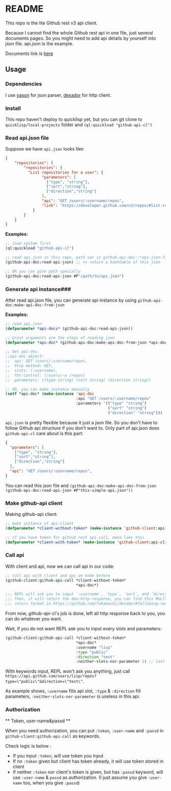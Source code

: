 # README #

This repo is the lite Github rest v3 api client. 

Because I cannot find the whole Github rest api in one file, just several documents pages. So you might need to add api details by yourself into json file. api.json is the example.

Documents link is [here](https://developer.github.com/v3/)

## Usage ##

### Dependencies ###

I use [yason](https://github.com/phmarek/yason) for json parser, [dexador](https://github.com/fukamachi/dexador) for http client.

### Install ###

This repo haven't deploy to quicklisp yet, but you can git clone to `quicklisp/local-projects` folder and `(ql:quickload "github-api-cl")`

### Read api.json file ###

Suppose we have `api.json` looks like:

``` json
{
    "repositories": {
        "repositories": {
          "List repositories for a user": {
                "parameters": [
                  ["type", "string"],
                  ["sort","string"],
                  ["direction","string"]
                ],
                "api": "GET /users/:username/repos",
                "link": "https://developer.github.com/v3/repos/#list-repositories-for-a-user"
            }
        }
    }
}
```
**Examples:**

```lisp
;; load system first
(ql:quickload "github-api-cl")

;; read api.json in this repo, path var is github-api-doc::*api-json-file-path*
(github-api-doc:read-api-json) ;; => return a hashtable of this json

;; OR you can give path specially
(github-api-doc:read-api-json #P"/path/to/api.json")
```

### Generate api instance###

After read api.json file, you can generate api instance by using `github-api-doc:make-api-doc-from-json`

**Examples:**

``` lisp
;; read api.json
(defparameter *api-docs* (github-api-doc:read-api-json))

;; &rest arguments are the steps of reading json
(defparameter *api-doc* (github-api-doc:make-api-doc-from-json *api-docs* "repositories" "repositories" "List repositories for a user"))

;; Get api-doc: 
;;api-doc object:
;;  api: GET /users/:username/repos,
;;  http method: GET,
;;  slots: (:username),
;;  fmt-control: (/users/~a /repos)
;;  parameters: ((type string) (sort string) (direction string))

;; OR, you can make instance manually
(setf *api-doc* (make-instance 'api-doc
                               :api "GET /users/:username/repos"
                               :parameters '(("type" "string") 
                                             ("sort" "string") 
                                             ("direction" "string")))
```

`api.json` is pretty flexible because it just a json file. So you don't have to follow Github api structure if you don't want to. Only part of api.json does `github-api-cl` care about is this part:

```json
{
  "parameters": [
    ["type", "string"],
    ["sort","string"],
    ["direction","string"]
  ],
  "api": "GET /users/:username/repos",
}
```

You can read this json file and `(github-api-doc:make-api-doc-from-json (github-api-doc:read-api-json #P"this-simple-api.json"))`

### Make github-api client ###

Making github-api client:

```lisp
;; make instance of api-client
(defparameter *client-without-token* (make-instance 'github-client:api-client))

;; if you have token for github rest api call, make like this
(defparameter *client-with-token* (make-instance 'github-client:api-client :token "123))
```

### Call api ###

With client and api, now we can call api in our code:

```lisp
;; call api with client and api we made before
(github-client:github-api-call *client-without-token*
                               *api-doc*)

;;; REPL will ask you to input `:username`, `type`, `sort`, and `direction`
;;; Then, it will return the dex:http-response, you can find this MULTIPLE-VALUEs 
;;; return format in https://github.com/fukamachi/dexador#following-redirects-get-or-head
```

From now, github-api-cl's job is done, left all http response back to you, you can do whatever you want.

Wait, if you do not want REPL ask you to input every slots and parameters:

```lisp
(github-client:github-api-call *client-without-token*
                               *api-doc*
                               :username "lisp"
                               :type "public"
                               :direction "test"
                               :neither-slots-nor-parameter 1) ;; last keyword is redundant
```

With keywords input, REPL won't ask you anything, just call `https://api.github.com/users/lisp/repos?type=\"public\"&direction=\"test\"`. 

As example shows, `:username` fills api slot, `:type` & `:direction` fill parameters, `:neither-slots-nor-parameter` is useless in this api. 

### Authorization ###

** Token, user-name&passd **

When you need authorization, you can put `:token`, `:user-name` and `:passd` in `github-client:github-api-call` as keywords. 

Check logic is below :

+ If you input `:token`, will use token you input
+ If no `:token` given but client has token already, it will use token stored in client
+ If neither `:token` nor client's token is given, but has `:passd` keyword, will use `:user-name` & `passd` as authorization. (I just assume you give `:user-name` too, when you give `:passd`)
